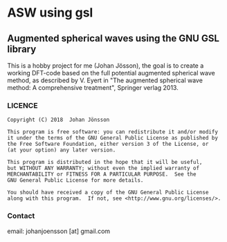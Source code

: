 # ASW using gsl
## Augmented spherical waves using the GNU GSL library

This is a hobby project for me (Johan Jösson), the goal is to create a working DFT-code based on the full potential augmented spherical wave method, as described by V. Eyert in "The augmented spherical wave method: A comprehensive treatment", Springer verlag 2013.

### LICENCE

    Copyright (C) 2018  Johan Jönsson

    This program is free software: you can redistribute it and/or modify
    it under the terms of the GNU General Public License as published by
    the Free Software Foundation, either version 3 of the License, or
    (at your option) any later version.

    This program is distributed in the hope that it will be useful,
    but WITHOUT ANY WARRANTY; without even the implied warranty of
    MERCHANTABILITY or FITNESS FOR A PARTICULAR PURPOSE.  See the
    GNU General Public License for more details.

    You should have received a copy of the GNU General Public License
    along with this program.  If not, see <http://www.gnu.org/licenses/>.

### Contact
email: johanjoensson [at] gmail.com
